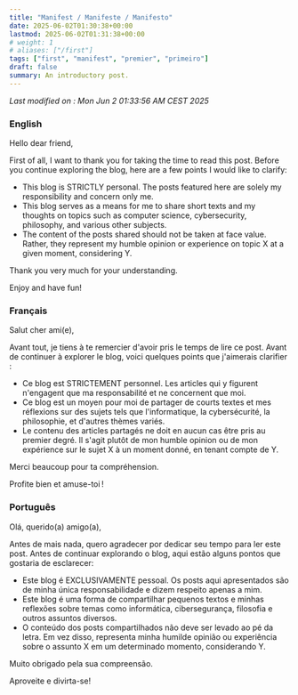 ```yaml
---
title: "Manifest / Manifeste / Manifesto"
date: 2025-06-02T01:30:38+00:00
lastmod: 2025-06-02T01:31:38+00:00
# weight: 1
# aliases: ["/first"]
tags: ["first", "manifest", "premier", "primeiro"]
draft: false 
summary: An introductory post.
---
```

*Last modified on : Mon Jun  2 01:33:56 AM CEST 2025*

### English

Hello dear friend,

First of all, I want to thank you for taking the time to read this post. Before you continue exploring the blog, here are a few points I would like to clarify:

* This blog is STRICTLY personal. The posts featured here are solely my responsibility and concern only me.
* This blog serves as a means for me to share short texts and my thoughts on topics such as computer science, cybersecurity, philosophy, and various other subjects.
* The content of the posts shared should not be taken at face value. Rather, they represent my humble opinion or experience on topic X at a given moment, considering Y.

Thank you very much for your understanding.

Enjoy and have fun!

### Français 

Salut cher ami(e),

Avant tout, je tiens à te remercier d'avoir pris le temps de lire ce post. Avant de continuer à explorer le blog, voici quelques points que j'aimerais clarifier :

* Ce blog est STRICTEMENT personnel. Les articles qui y figurent n'engagent que ma responsabilité et ne concernent que moi.
* Ce blog est un moyen pour moi de partager de courts textes et mes réflexions sur des sujets tels que l'informatique, la cybersécurité, la philosophie, et d'autres thèmes variés.
* Le contenu des articles partagés ne doit en aucun cas être pris au premier degré. Il s'agit plutôt de mon humble opinion ou de mon expérience sur le sujet X à un moment donné, en tenant compte de Y.

Merci beaucoup pour ta compréhension.

Profite bien et amuse-toi !

### Português  

Olá, querido(a) amigo(a),

Antes de mais nada, quero agradecer por dedicar seu tempo para ler este post. Antes de continuar explorando o blog, aqui estão alguns pontos que gostaria de esclarecer:

* Este blog é EXCLUSIVAMENTE pessoal. Os posts aqui apresentados são de minha única responsabilidade e dizem respeito apenas a mim.
* Este blog é uma forma de compartilhar pequenos textos e minhas reflexões sobre temas como informática, cibersegurança, filosofia e outros assuntos diversos.
* O conteúdo dos posts compartilhados não deve ser levado ao pé da letra. Em vez disso, representa minha humilde opinião ou experiência sobre o assunto X em um determinado momento, considerando Y.

Muito obrigado pela sua compreensão.

Aproveite e divirta-se!

